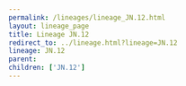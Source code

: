 ```yaml
---
permalink: /lineages/lineage_JN.12.html
layout: lineage_page
title: Lineage JN.12
redirect_to: ../lineage.html?lineage=JN.12
lineage: JN.12
parent: 
children: ['JN.12']
---
```

